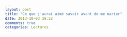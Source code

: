 ```yaml
---
layout: post
title: "Ce que j'aurai aimé savoir avant de me marier"
date: 2013-10-03 18:52
comments: true
categories: Lectures
---
```

